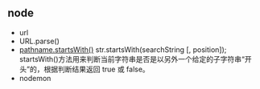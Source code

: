 ## node 
* url
* URL.parse()
* [pathname.startsWith()](https://developer.mozilla.org/zh-CN/docs/Web/JavaScript/Reference/Global_Objects/String/startsWith)
str.startsWith(searchString [, position]);
startsWith()方法用来判断当前字符串是否是以另外一个给定的子字符串“开头”的，根据判断结果返回 true 或 false。
* nodemon